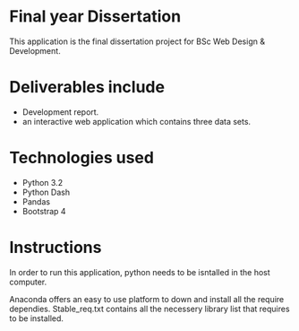 # Final year Dissertation

This application is the final dissertation project for BSc Web Design & Development.

# Deliverables include

- Development report.
- an interactive web application which contains three data sets.

# Technologies used

- Python 3.2
- Python Dash
- Pandas
- Bootstrap 4

# Instructions 

In order to run this application, python needs to be isntalled in the host computer. 

Anaconda offers an easy to use platform to down and install all the require dependies. Stable_req.txt contains all the necessery library list that requires to be installed.